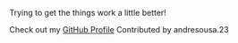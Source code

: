 Trying to get the things work a little better!

Check out my [GitHub Profile](https://github.com/andresousa23)
Contributed by andresousa.23
